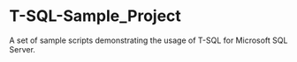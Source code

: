 # T-SQL-Sample_Project
 A set of sample scripts demonstrating the usage of T-SQL for Microsoft SQL Server.
